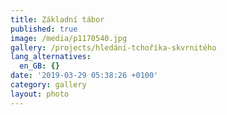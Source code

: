 ```yaml
---
title: Základní tábor
published: true
image: /media/p1170540.jpg
gallery: /projects/hledání-tchoříka-skvrnitého
lang_alternatives:
  en_GB: {}
date: '2019-03-29 05:38:26 +0100'
category: gallery
layout: photo
---
```


